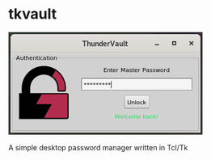 # tkvault

![Example](https://raw.githubusercontent.com/gabriel-aires/tkvault/master/thundervault.png)

A simple desktop password manager written in Tcl/Tk
